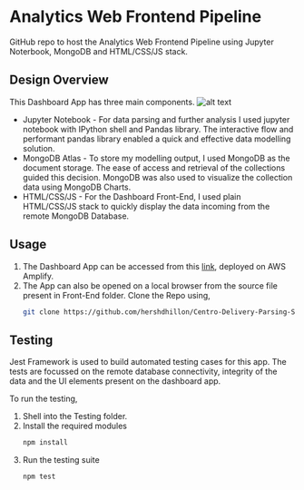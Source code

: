 # Analytics Web Frontend Pipeline

GitHub repo to host the Analytics Web Frontend Pipeline using Jupyter Noterbook, MongoDB and HTML/CSS/JS stack.

## Design Overview

This Dashboard App has three main components.
![alt text](https://github.com/hershdhillon/Centro-Delivery-Parsing-Solution/blob/50c5a6fd3683cf79192881fc38fe83ff5a567f96/Front-End/resources/images/Design%20Architecture%20Diagram.png)

* Jupyter Notebook - For data parsing and further analysis I used jupyter notebook with IPython shell and Pandas library. The interactive flow and performant pandas library enabled a quick and effective data modelling solution. 
* MongoDB Atlas - To store my modelling output, I used MongoDB as the document storage. The ease of access and retrieval of the collections guided this decision. MongoDB was also used to visualize the collection data using MongoDB Charts.
* HTML/CSS/JS - For the Dashboard Front-End, I used plain HTML/CSS/JS stack to quickly display the data incoming from the remote MongoDB Database.

## Usage

1. The Dashboard App can be accessed from this [link](https://main.d19829dc7ci9hs.amplifyapp.com/ "Impressions Analytics"), deployed on AWS Amplify.
2. The App can also be opened on a local browser from the source file present in Front-End folder. Clone the Repo using,
   ```sh
   git clone https://github.com/hershdhillon/Centro-Delivery-Parsing-Solution.git
   ```

## Testing

Jest Framework is used to build automated testing cases for this app. The tests are focussed on the remote database connectivity, integrity of the data and the UI elements present on the dashboard app.

To run the testing, 

1. Shell into the Testing folder.
2. Install the required modules
   ```sh
   npm install
   ```
3. Run the testing suite
   ```sh
   npm test
   ```

